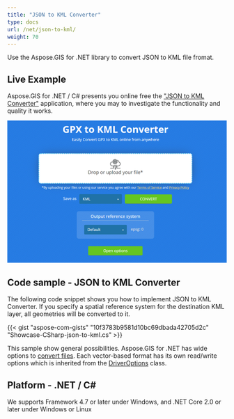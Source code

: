 ```yaml
---
title: "JSON to KML Converter"
type: docs
url: /net/json-to-kml/
weight: 70
---
```


Use the Aspose.GIS for .NET library to convert JSON to KML file fromat.

## **Live Example**

Aspose.GIS for .NET / C# presents you online free the ["JSON to KML Converter"](https://products.aspose.app/gis/conversion/json-to-kml) application, where you may to investigate the functionality and quality it works.

![JSON to KML Converter App](conversion.png)

## **Code sample - JSON to KML Converter**

The following code snippet shows you how to implement JSON to KML Converter. If you specify a spatial reference system for the destination KML layer, all geometries will be converted to it. 

{{< gist "aspose-com-gists" "10f3783b9581d10bc69dbada42705d2c" "Showcase-CSharp-json-to-kml.cs" >}}

This sample show general possibilities. Aspose.GIS for .NET has wide options to [convert files](https://docs.aspose.com/gis/net/vector-layers/). Each vector-based format has its own read/write options which is inherited from the [DriverOptions](https://apireference.aspose.com/gis/net/aspose.gis/driveroptions) class.

## **Platform - .NET / C#**

We supports Framework 4.7 or later under Windows, and .NET Core 2.0 or later under Windows or Linux
